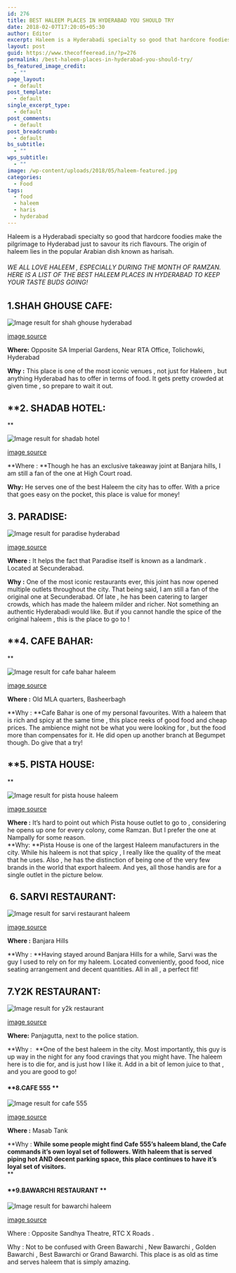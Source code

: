```yaml
---
id: 276
title: BEST HALEEM PLACES IN HYDERABAD YOU SHOULD TRY
date: 2018-02-07T17:20:05+05:30
author: Editor
excerpt: Haleem is a Hyderabadi specialty so good that hardcore foodies make the pilgrimage to Hyderabad just to savour its rich flavours. The origin of haleem lies in the popular Arabian dish known as harisah.
layout: post
guid: https://www.thecoffeeread.in/?p=276
permalink: /best-haleem-places-in-hyderabad-you-should-try/
bs_featured_image_credit:
  - ""
page_layout:
  - default
post_template:
  - default
single_excerpt_type:
  - default
post_comments:
  - default
post_breadcrumb:
  - default
bs_subtitle:
  - ""
wps_subtitle:
  - ""
image: /wp-content/uploads/2018/05/haleem-featured.jpg
categories:
  - Food
tags:
  - food
  - haleem
  - haris
  - hyderabad
---
```

Haleem is a Hyderabadi specialty so good that hardcore foodies make the pilgrimage to Hyderabad just to savour its rich flavours. The origin of haleem lies in the popular Arabian dish known as harisah.

###### WE ALL LOVE HALEEM , ESPECIALLY DURING THE MONTH OF RAMZAN. HERE IS A LIST OF THE BEST HALEEM PLACES IN HYDERABAD TO KEEP YOUR TASTE BUDS GOING!

## **1.SHAH GHOUSE CAFE:**

![Image result for shah ghouse hyderabad](https://content3.jdmagicbox.com/comp/hyderabad/a8/040pxx40.xx40.130906134449.m5a8/catalogue/shah-ghouse-cafe-restaurant-shah-ali-banda-hyderabad-inexpensive-biryani-restaurants-below-rs-500-3lp3b3l.jpeg) 

[image source](https://www.google.co.in/search?biw=1350&bih=568&tbs=isz%3Alt%2Cislt%3Axga&tbm=isch&sa=1&ei=TQHsWsK9NYiR8wXN94LwDQ&q=shah+ghouse+hyderabad+&oq=shah+ghouse+hyderabad+&gs_l=psy-ab.3..0l2j0i30k1j0i5i30k1j0i24k1l6.465951.476061.0.476808.15.14.1.0.0.0.242.1694.0j6j3.9.0....0...1c.1.64.psy-ab..5.10.1701...0i67k1.0.j5_1XvgzpIs#imgrc=IPmJmfmMzLmdVM:)

**Where:** Opposite SA Imperial Gardens, Near RTA Office, Tolichowki, Hyderabad

**Why :** This place is one of the most iconic venues , not just for Haleem , but anything Hyderabad has to offer in terms of food. It gets pretty crowded at given time , so prepare to wait it out.

## **2. SHADAB HOTEL:  
** 

![Image result for shadab hotel](http://www.remotetraveler.com/wp-content/uploads/2014/11/Hotel-Shadab-Hyderabad.jpg) 

[image source](https://www.google.co.in/search?biw=1350&bih=568&tbs=isz%3Alt%2Cislt%3Axga&tbm=isch&sa=1&ei=ggbsWqLjGcT28gWb242gDw&q=shadab+hotel&oq=shadab+h&gs_l=psy-ab.3.0.0l10.46298.47594.0.48935.8.8.0.0.0.0.184.853.0j5.5.0....0...1c.1.64.psy-ab..3.5.852...0i67k1.0.lzm46bYXneo#imgrc=0OAjqkxaSEP2UM:)

**Where : **Though he has an exclusive takeaway joint at Banjara hills, I am still a fan of the one at High Court road.

**Why:** He serves one of the best Haleem the city has to offer. With a price that goes easy on the pocket, this place is value for money!

## **3. PARADISE:**

![Image result for paradise hyderabad](https://www.whatsuplife.in/hyderabad/blog/wp-content/uploads/2014/09/Paradise-food-court2.jpg) 

[image source](https://www.google.co.in/search?biw=1350&bih=568&tbs=isz%3Alt%2Cislt%3Axga&tbm=isch&sa=1&ei=YAbsWqutJ4OR8wWSvrwI&q=paradise+secunderabad&oq=paradise+sec&gs_l=psy-ab.3.1.0l5j0i5i30k1l2j0i8i30k1l3.29729.30331.0.32237.3.3.0.0.0.0.177.520.0j3.3.0....0...1c.1.64.psy-ab..0.3.520....0.vo-ygGh08f8#imgrc=28VsqXR77MYu0M:)

**Where :** It helps the fact that Paradise itself is known as a landmark . Located at Secunderabad.

**Why :** One of the most iconic restaurants ever, this joint has now opened multiple outlets throughout the city. That being said, I am still a fan of the original one at Secunderabad. Of late , he has been catering to larger crowds, which has made the haleem milder and richer. Not something an authentic Hyderabadi would like. But if you cannot handle the spice of the original haleem , this is the place to go to !

## **4. CAFE BAHAR:  
** 

![Image result for cafe bahar haleem](http://1.bp.blogspot.com/-0p2eK6Hka6g/VbruoJzvsJI/AAAAAAAACgs/B3boJPpD4UQ/s1600/CAFE%2BBAHAR.jpg) 

[image source](https://www.google.co.in/search?biw=1350&bih=568&tbs=isz%3Alt%2Cislt%3Axga&tbm=isch&sa=1&ei=0wXsWtX9NoOG8wXdjISwDQ&q=cafe+bahar+haleem&oq=cafe+bahar+haleem&gs_l=psy-ab.3...18240.20935.0.21197.7.7.0.0.0.0.178.973.0j6.6.0....0...1c.1.64.psy-ab..1.3.497...0j0i67k1j0i24k1.0.i2-ef6SxTLY#imgrc=mF5tlYp6mmHk0M:)

**Where :** Old MLA quarters, Basheerbagh

**Why : **Cafe Bahar is one of my personal favourites. With a haleem that is rich and spicy at the same time , this place reeks of good food and cheap prices. The ambience might not be what you were looking for , but the food more than compensates for it. He did open up another branch at Begumpet though. Do give that a try!

## **5. PISTA HOUSE:  
** 

![Image result for pista house haleem](http://www.forevernews.in/wp-content/uploads/2017/06/Pista-House.jpg) 

[image source](https://www.google.co.in/search?biw=1350&bih=568&tbs=isz%3Alt%2Cislt%3Axga&tbm=isch&sa=1&ei=agXsWq1DxOzwBbGjj_gC&q=pista+house+haleem&oq=pista+haleem&gs_l=psy-ab.3.1.0j0i7i30k1l2j0i8i30k1l2j0i24k1.40704.43727.0.45160.10.9.1.0.0.0.304.1108.0j5j0j1.6.0....0...1c.1.64.psy-ab..4.6.956...0i13k1j0i8i13i30k1j0i8i7i30k1.0.u-sm35V9UlE#imgrc=A2pvjcARJfyICM:)

**Where :** It’s hard to point out which Pista house outlet to go to , considering he opens up one for every colony, come Ramzan. But I prefer the one at Nampally for some reason.  
**Why: **Pista House is one of the largest Haleem manufacturers in the city. While his haleem is not that spicy , I really like the quality of the meat that he uses. Also , he has the distinction of being one of the very few brands in the world that export haleem. And yes, all those handis are for a single outlet in the picture below.

##  6. SARVI RESTAURANT:

![Image result for sarvi restaurant haleem](https://www.shoppirate.in/blog/wp-content/uploads/2016/06/Sarvi-1.jpeg) 

[image source](https://www.google.co.in/search?biw=1350&bih=568&tbs=isz%3Alt%2Cislt%3Axga&tbm=isch&sa=1&ei=RwXsWsrEH8XS8wWUlqi4DQ&q=sarvi+restaurant+haleem&oq=sarvi+restaurant+haleem&gs_l=psy-ab.3...29791.32490.0.32703.9.8.1.0.0.0.188.990.0j6.6.0....0...1c.1.64.psy-ab..2.1.178...0j0i30k1j0i24k1.0.GJJXWPU6v4E#imgrc=9aqW9M5vetbW5M:)

**Where :** Banjara Hills

**Why : **Having stayed around Banjara Hills for a while, Sarvi was the guy I used to rely on for my haleem. Located conveniently, good food, nice seating arrangement and decent quantities. All in all , a perfect fit!

## **7.Y2K RESTAURANT:**

![Image result for y2k restaurant](https://i.ytimg.com/vi/5o0k9j-lJVY/maxresdefault.jpg) 

[image source](https://www.google.co.in/search?biw=1350&bih=568&tbs=isz%3Alt%2Cislt%3Axga&tbm=isch&sa=1&ei=0ATsWtG-CIyX8gWDupbwDQ&q=y2k+restaurant&oq=y2k+re&gs_l=psy-ab.3.0.0l4j0i24k1l6.51797.54567.0.56062.6.6.0.0.0.0.173.679.0j4.4.0....0...1c.1.64.psy-ab..2.4.678...0i67k1.0.W-Ag9ZGH9EE#imgrc=9u--8lUkJ2o7UM:)

**Where:** Panjagutta, next to the police station.

**Why :  **One of the best haleem in the city. Most importantly, this guy is up way in the night for any food cravings that you might have. The haleem here is to die for, and is just how I like it. Add in a bit of lemon juice to that , and you are good to go!

#### **8.CAFE 555 **

![Image result for cafe 555](https://foodaholixblog.files.wordpress.com/2014/06/4feac-cafe555thehaleembanner.jpg) 

[image source](https://www.google.co.in/search?biw=1350&bih=568&tbs=isz%3Alt%2Cislt%3Axga&tbm=isch&sa=1&ei=ogTsWo6MGcWe8QWsjrbYCg&q=cafe+555&oq=cafe+555&gs_l=psy-ab.3..0j0i30k1j0i8i30k1j0i24k1l6.42166.43875.0.44343.8.8.0.0.0.0.175.1001.0j6.6.0....0...1c.1.64.psy-ab..2.6.997...0i67k1.0.64Q1vnj7frI#imgrc=g1chAz2TMm2sqM:)

**Where :** Masab Tank

**Why : **While some people might find Cafe 555’s haleem bland, the Cafe commands it’s own loyal set of followers. With haleem that is served piping hot AND decent parking space, this place continues to have it’s loyal set of visitors.**  
** 

#### **9.BAWARCHI RESTAURANT **

![Image result for bawarchi haleem](https://i0.wp.com/www.eattripclick.com/wp-content/uploads/2016/05/Bawarchi.jpeg) 

[image source](https://www.google.co.in/search?biw=1350&bih=568&tbs=isz%3Alt%2Cislt%3Axga&tbm=isch&sa=1&ei=iATsWqH1PIv58gX3tIjADA&q=bawarchi++haleem&oq=bawarchi++haleem&gs_l=psy-ab.3...22987.24105.0.24350.7.7.0.0.0.0.177.813.0j5.5.0....0...1c.1.64.psy-ab..2.3.495...0j0i67k1j0i8i30k1j0i24k1.0.ZINp85zUFGo#imgrc=tx2CbRm8mx-20M:)

Where : Opposite Sandhya Theatre, RTC X Roads .

Why : Not to be confused with Green Bawarchi , New Bawarchi , Golden Bawarchi , Best Bawarchi or Grand Bawarchi. This place is as old as time and serves haleem that is simply amazing.

&nbsp;